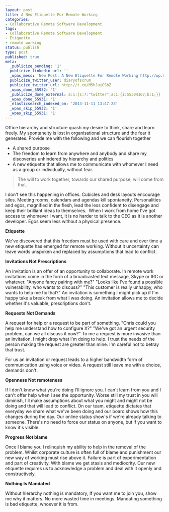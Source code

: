 ```yaml
---
layout: post
title: A New Etiquette For Remote Working
categories:
- Collaborative Remote Software Development
tags:
- Collaborative Remote Software Development
- Etiquette
- remote working
status: publish
type: post
published: true
meta:
  _publicize_pending: '1'
  publicize_linkedin_url: ''
  _wpas_mess: 'New Post: A New Etiquette For Remote Working http://wp.me/paPd9-Xo'
  publicize_twitter_user: diaryofscrum
  publicize_twitter_url: http://t.co/M5hJujCSbZ
  _wpas_done_55932: '1'
  _publicize_done_external: a:1:{s:7:"twitter";a:1:{i:55304167;b:1;}}
  _wpas_done_55931: '1'
  _elasticsearch_indexed_on: '2013-11-11 13:47:28'
  _wpas_skip_55932: '1'
  _wpas_skip_55931: '1'
---
```

Office hierarchy and structure quash my desire to think, share and learn freely. My spontaneity is lost in organisational structure and the fear it generates. Provide me with the following and we can flourish together
<ul>
	<li>A shared purpose</li>
	<li>The freedom to learn from anywhere and anybody and share my discoveries unhindered by hierarchy and politics</li>
	<li>A new etiquette that allows me to communicate with whomever I need as a group or individually, without fear.</li>
</ul>
<blockquote>The will to work together, towards our shared purpose, will come from that.</blockquote>
I don't see this happening in offices. Cubicles and desk layouts encourage silos. Meeting rooms, calendars and agendas kill spontaneity. Personalities and egos, magnified in the flesh, lead the less confident to disengage and keep their brilliant ideas to themselves.  When I work from home I've got access to whomever I want, it is no harder to talk to the CEO as it is another developer. Egos seem less without a physical presence.

<strong>Etiquette</strong>

We've discovered that this freedom must be used with care and over time a new etiquette has emerged for remote working. Without it uncertainty can leave words unspoken and replaced by assumptions that lead to conflict.

<strong>Invitations Not Prescriptions</strong>

An invitation is an offer of an opportunity to collaborate. In remote work invitations come in the form of a broadcasted text message, Skype or IRC or whatever. "Anyone fancy pairing with me?" "Looks like I've found a possible vulnerability, who wants to discuss?" "This customer is really unhappy, who wants to help me fix that?" An invitation is something I might pick up if I'm happy take a break from what I was doing. An invitation allows me to decide whether it's valuable, prescriptions don't.

<strong>Requests Not Demands </strong>

A request for help or a request to be part of something. "Chris could you help me understand how to configure X?" "We've got an urgent security problem, can we all discuss it now?" To me a request is more invasive than an invitation. I might drop what I'm doing to help. I trust the needs of the person making the request are greater than mine. I'm careful not to betray that trust.

For us an invitation or request leads to a higher bandwidth form of communication using voice or video. A request still leave me with a choice, demands don't.

<strong>Openness Not remoteness</strong>

If I don't know what you're doing I'll ignore you. I can't learn from you and I can't offer help when I see the opportunity. Worse still my trust in you will diminish, I'll make assumptions about what you might and might not be doing and that will lead to conflict. On our team, etiquette dictates that everyday we share what we've been doing and our board shows how this changes during the day. Our online status show's if we're already talking to someone. There's no need to force our status on anyone, but if you want to know it's visible.

<strong>Progress Not blame</strong>

Once I blame you I relinquish my ability to help in the removal of the problem. Whilst corporate culture is often full of blame and punishment our new way of working must rise above it. Failure is part of experimentation and part of creativity. With blame we get stasis and mediocrity. Our new etiquette requires us to acknowledge a problem and deal with it openly and constructively.

<strong>Nothing Is Mandated</strong>

Without hierarchy nothing is mandatory, If you want me to join you, show me why it matters. No more wasted time in meetings. Mandating something is bad etiquette, whoever it is from.

